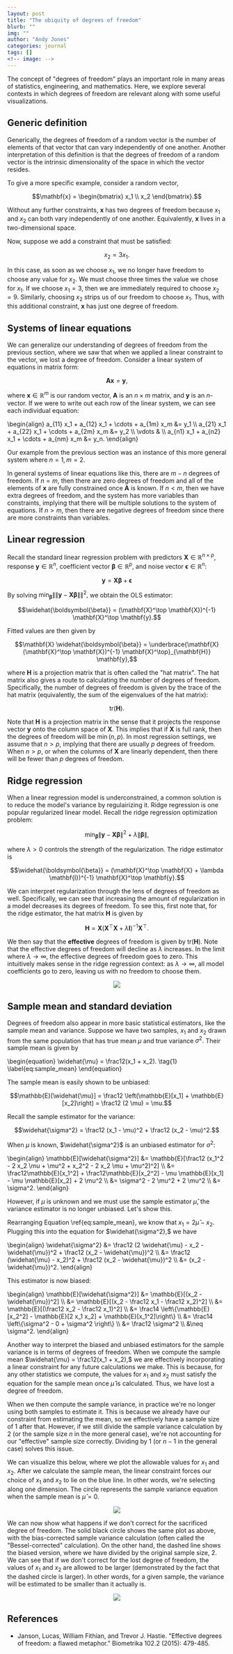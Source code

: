 ```yaml
---
layout: post
title: "The ubiquity of degrees of freedom"
blurb: ""
img: ""
author: "Andy Jones"
categories: journal
tags: []
<!-- image: -->
---
```


$$\DeclareMathOperator*{\argmin}{arg\,min}$$
$$\DeclareMathOperator*{\argmax}{arg\,max}$$

<style>
.column {
  float: left;
  width: 30%;
  padding: 5px;
}

/* Clear floats after image containers */
.row::after {
  content: "";
  clear: both;
  display: table;
}
</style>

The concept of "degrees of freedom" plays an important role in many areas of statistics, engineering, and mathematics. Here, we explore several contexts in which degrees of freedom are relevant along with some useful visualizations.

## Generic definition

Generically, the degrees of freedom of a random vector is the number of elements of that vector that can vary independently of one another. Another interpretation of this definition is that the degrees of freedom of a random vector is the intrinsic dimensionality of the space in which the vector resides.

To give a more specific example, consider a random vector,

$$\mathbf{x} = \begin{bmatrix} x_1 \\ x_2 \end{bmatrix}.$$

Without any further constraints, $\mathbf{x}$ has two degrees of freedom because $x_1$ and $x_2$ can both vary independently of one another. Equivalently, $\mathbf{x}$ lives in a two-dimensional space. 

Now, suppose we add a constraint that must be satisfied:

$$x_2 = 3 x_1.$$

In this case, as soon as we choose $x_1$, we no longer have freedom to choose any value for $x_2$. We must choose three times the value we chose for $x_1$. If we choose $x_1=3$, then we are immediately required to choose $x_2=9$. Similarly, choosing $x_2$ strips us of our freedom to choose $x_1$. Thus, with this additional constraint, $\mathbf{x}$ has just one degree of freedom.

## Systems of linear equations

We can generalize our understanding of degrees of freedom from the previous section, where we saw that when we applied a linear constraint to the vector, we lost a degree of freedom. Consider a linear system of equations in matrix form:

$$\mathbf{A}\mathbf{x} = \mathbf{y},$$

where $\mathbf{x} \in \mathbb{R}^m$ is our random vector, $\mathbf{A}$ is an $n \times m$ matrix, and $\mathbf{y}$ is an $n$-vector. If we were to write out each row of the linear system, we can see each individual equation:

\begin{align} a_{11} x_1 + a_{12} x_1 + \cdots + a_{1m} x_m &= y_1 \\\ a_{21} x_1 + a_{22} x_1 + \cdots + a_{2m} x_m &= y_2 \\\ \vdots & \\\ a_{n1} x_1 + a_{n2} x_1 + \cdots + a_{nm} x_m &= y_n. \end{align}

Our example from the previous section was an instance of this more general system where $n=1, m=2.$


In general systems of linear equations like this, there are $m - n$ degrees of freedom. If $n=m$, then there are zero degrees of freedom and all of the elements of $\mathbf{x}$ are fully constrained once $\mathbf{A}$ is known. If $n < m$, then we have extra degrees of freedom, and the system has more variables than constraints, implying that there will be multiple solutions to the system of equations. If $n > m$, then there are negative degrees of freedom since there are more constraints than variables.

## Linear regression

Recall the standard linear regression problem with predictors $\mathbf{X} \in \mathbb{R}^{n \times p},$ response $\mathbf{y} \in \mathbb{R}^n,$ coefficient vector $\boldsymbol{\beta} \in \mathbb{R}^p,$ and noise vector $\boldsymbol{\epsilon} \in \mathbb{R}^n:$

$$\mathbf{y} = \mathbf{X}\boldsymbol{\beta} + \boldsymbol{\epsilon}$$

By solving $\min_{\boldsymbol{\beta}} \|\|\mathbf{y} - \mathbf{X}\boldsymbol{\beta}\|\|^2,$ we obtain the OLS estimator:

$$\widehat{\boldsymbol{\beta}} = (\mathbf{X}^\top \mathbf{X})^{-1} \mathbf{X}^\top \mathbf{y}.$$

Fitted values are then given by

$$\mathbf{X} \widehat{\boldsymbol{\beta}} = \underbrace{\mathbf{X} (\mathbf{X}^\top \mathbf{X})^{-1} \mathbf{X}^\top}_{\mathbf{H}} \mathbf{y},$$

where $\mathbf{H}$ is a projection matrix that is often called the "hat matrix". The hat matrix also gives a route to calculating the number of degrees of freedom. Specifically, the number of degrees of freedom is given by the trace of the hat matrix (equivalently, the sum of the eigenvalues of the hat matrix):

$$\text{tr}(\mathbf{H}).$$

Note that $\mathbf{H}$ is a projection matrix in the sense that it projects the response vector $\mathbf{y}$ onto the column space of $\mathbf{X}.$ This implies that if $\mathbf{X}$ is full rank, then the degrees of freedom will be $\min(n, p).$ In most regression settings, we assume that $n > p,$ implying that there are usually $p$ degrees of freedom. When $n > p,$ or when the columns of $\mathbf{X}$ are linearly dependent, then there will be fewer than $p$ degrees of freedom.

## Ridge regression

When a linear regression model is underconstrained, a common solution is to reduce the model's variance by regulairizing it. Ridge regression is one popular regularized linear model. Recall the ridge regression optimization problem:

$$\min_{\boldsymbol{\beta}} \|\mathbf{y} - \mathbf{X}\boldsymbol{\beta}\|^2 + \lambda \|\boldsymbol{\beta}\|,$$

where $\lambda > 0$ controls the strength of the regularization. The ridge estimator is

$$\widehat{\boldsymbol{\beta}} = (\mathbf{X}^\top \mathbf{X} + \lambda \mathbf{I})^{-1} \mathbf{X}^\top \mathbf{y}.$$

We can interpret regularization through the lens of degrees of freedom as well. Specifically, we can see that increasing the amount of regularization in a model decreases its degrees of freedom. To see this, first note that, for the ridge estimator, the hat matrix $\mathbf{H}$ is given by

$$\mathbf{H} = \mathbf{X} (\mathbf{X}^\top \mathbf{X} + \lambda \mathbf{I})^{-1} \mathbf{X}^\top.$$

We then say that the **effective** degrees of freedom is given by $\text{tr}(\mathbf{H}).$ Note that the effective degrees of freedom will decline as $\lambda$ increases. In the limit where $\lambda \to \infty$, the effective degrees of freedom goes to zero. This intuitively makes sense in the ridge regression context: as $\lambda\to\infty,$ all model coefficients go to zero, leaving us with no freedom to choose them.

<center>
<figure>
  <img src="/assets/ridge_effective_dof.png">
  <figcaption><i></i></figcaption>
</figure>
</center>

<!-- ## Probability distributions -->

## Sample mean and standard deviation

Degrees of freedom also appear in more basic statistical estimators, like the sample mean and variance. Suppose we have two samples, $x_1$ and $x_2$ drawn from the same population that has true mean $\mu$ and true variance $\sigma^2.$ Their sample mean is given by

\begin{equation} \widehat{\mu} = \frac12(x_1 + x_2). \tag{1} \label{eq:sample_mean} \end{equation}

The sample mean is easily shown to be unbiased:

$$\mathbb{E}[\widehat{\mu}] = \frac12 \left(\mathbb{E}[x_1] + \mathbb{E}[x_2]\right) = \frac12 (2 \mu) = \mu.$$

Recall the sample estimator for the variance:

$$\widehat{\sigma^2} = \frac12 (x_1 - \mu)^2 + \frac12 (x_2 - \mu)^2.$$

When $\mu$ is known, $\widehat{\sigma^2}$ is an unbiased estimator for $\sigma^2$:

\begin{align} \mathbb{E}[\widehat{\sigma^2}] &= \mathbb{E}[\frac12 (x_1^2 - 2 x_2 \mu + \mu^2 + x_2^2 - 2 x_2 \mu + \mu^2)^2] \\\ &= \frac12\mathbb{E}[x_1^2] + \frac12\mathbb{E}[x_2^2] - \mu \mathbb{E}[x_1] - \mu \mathbb{E}[x_2] + 2 \mu^2 \\\ &= \sigma^2 - 2 \mu^2 + 2 \mu^2 \\\ &= \sigma^2. \end{align}

However, if $\mu$ is unknown and we must use the sample estimator $\widehat{\mu}$, the variance estimator is no longer unbiased. Let's show this. 

Rearranging Equation \ref{eq:sample_mean}, we know that $x_1 = 2 \widehat{\mu} - x_2.$ Plugging this into the equation for $\widehat{\sigma^2},$ we have

\begin{align} \widehat{\sigma^2} &= \frac12 (2 \widehat{\mu} - x_2 - \widehat{\mu})^2 + \frac12 (x_2 - \widehat{\mu})^2 \\\ &= \frac12 (\widehat{\mu} - x_2)^2 + \frac12 (x_2 - \widehat{\mu})^2 \\\ &= (x_2 - \widehat{\mu})^2. \end{align}

This estimator is now biased:

\begin{align} \mathbb{E}[\widehat{\sigma^2}] &= \mathbb{E}[(x_2 - \widehat{\mu})^2] \\\ &= \mathbb{E}[(x_2 - \frac12 x_1 - \frac12 x_2)^2] \\\ &= \mathbb{E}[(\frac12 x_2 - \frac12 x_1)^2] \\\ &= \frac14 \left\\{\mathbb{E}[x_2^2] - \mathbb{E}[2 x_1 x_2] + \mathbb{E}[x_1^2]\right\\} \\\ &= \frac14 \left\\{\sigma^2 - 0 + \sigma^2 \right\\} \\\ &= \frac12 \sigma^2 \\\ &\neq \sigma^2. \end{align}

Another way to interpret the biased and unbiased estimators for the sample variance is in terms of degrees of freedom. When we compute the sample mean $\widehat{\mu} = \frac12(x_1 + x_2),$ we are effectively incorporating a linear constraint for any future calculations we make. This is because, for any other statistics we compute, the values for $x_1$ and $x_2$ must satisfy the equation for the sample mean once $\widehat{\mu}$ is calculated. Thus, we have lost a degree of freedom. 

When we then compute the sample variance, in practice we're no longer using both samples to estimate it. This is because we already have our constraint from estimating the mean, so we effectively have a sample size of $1$ after that. However, if we still divide the sample variance calculation by $2$ (or the sample size $n$ in the more general case), we're not accounting for our "effective" sample size correctly. Dividing by $1$ (or $n - 1$ in the general case) solves this issue.

We can visualize this below, where we plot the allowable values for $x_1$ and $x_2$. After we calculate the sample mean, the linear constraint forces our choice of $x_1$ and $x_2$ to lie on the blue line. In other words, we're selecting along one dimension. The circle represents the sample variance equation when the sample mean is $\widehat{\mu} = 0.$

<center>
<figure>
  <img src="/assets/dof_mean_and_stddev.png">
  <figcaption><i></i></figcaption>
</figure>
</center>

We can now show what happens if we don't correct for the sacrificed degree of freedom. The solid black circle shows the same plot as above, with the bias-corrected sample variance calculation (often called the "Bessel-corrected" calculation). On the other hand, the dashed line shows the biased version, where we have divided by the original sample size, $2.$ We can see that if we don't correct for the lost degree of freedom, the values of $x_1$ and $x_2$ are allowed to be larger (demonstrated by the fact that the dashed circle is larger). In other words, for a given sample, the variance will be estimated to be smaller than it actually is.

<center>
<figure>
  <img src="/assets/dof_mean_and_stddev_bessel.png">
  <figcaption><i></i></figcaption>
</figure>
</center>

## References

- Janson, Lucas, William Fithian, and Trevor J. Hastie. "Effective degrees of freedom: a flawed metaphor." Biometrika 102.2 (2015): 479-485.



